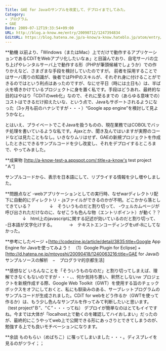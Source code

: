 ```yaml
---
Title: GAE for Javaのサンプルを改変して、デプロイまでしてみた。
Category:
- プログラム
- GAE
Date: 2009-07-12T19:33:54+09:00
URL: http://blog.a-know.me/entry/20090712/1247394834
EditURL: https://blog.hatena.ne.jp/a-know/a-know.hateblo.jp/atom/entry/12921228815727980005
---
```



**動機
以前より、「Windows（またはMac）上でだけで動作するアプリケーションであるCDiTをWebアプリ化したいなぁ」と目論んでおり、自宅サーバの立ち上げやレンタルサーバ上で動作する形（PHPが筆頭候補でしょうか）での作りかえなど、さまざまな手段を検討していたのですが。
前者を採用することではサーバ周りの知識が、後者ではPHPのスキルが、それぞれ身に付けることができるのではという利点はあったのですが、なにせ平日（時には土日も）は、半ば火を噴きかけているプロジェクトに身を置く私です。手段はどうあれ、最終的な目的はやはり「CDiTのweb化」なので、それに至るまでの（あらゆる意味での）コストはできるだけ抑えたいな、という点で、Javaもサポートされるようになった（3ヶ月も前のハナシですが・・・）“Google app engine”を検討して見ようかなと。

とはいえ、プライベートでこそJavaを扱うものの、現在業務ではCOBOLでバッチ処理を書いているような私です。Ajaxとか、聞き及んではいますが実際のコードなどは見たこともなし。いきなりムリはせず、GAEの新規プロジェクトを作成したときにできるサンプルコードを少し改変し、それをデプロイするところまで、やってみました。


**成果物
[http://a-know-test-a.appspot.com/:title=a-know's test project “Ａ”]

サンプルコードから、表示を日本語にして、リプライする情報を少し増やしました。


**問題点など
-webアプリケーションとしての実行時、なぜwarディレクトリ配下に自動的にディレクトリ・.jsファイルができるのかが不明。どこかから落としてきている？
　　　　↓　そういうものだと割り切って、
-ウェルカムページが呼び出されただけなのに、なぜこうも色んな物（エントリポイント）が動く？？
　　　　↓　html上のjavascriptに関する記述が効いているのだと割り切って、
-日本語が文字化けする。
　　　→　テキストエンコーディングをutf-8にしてなかった。


**参考にしたページ
+[http://codezine.jp/article/detail/3835:title=Google App Engine for Javaを使ってみよう！　（1）Google Plugin for Eclipse]
+[http://d.hatena.ne.jp/mtoyoshi/20090418/1240063216:title=GAE for Javaのサンプルソースの解析　−　プログラマ的京都生活]


**感想など
いろんなことを「そういうものなのだ」と割り切ってしまえば、理解できなくもないのですが・・・、、何か気持ち悪い、釈然としないｗ
プロジェクトを新規作成する際、Google Web Toolkit（GWT）を使用する旨のチェックボックスをオフにしておくと、私にも馴染みのある、サーブレットプログラムのサンプルコードが生成されました。CDiT for webをどう作るか（GWTを使って作るか）は、もう少し色んなサンプルを作ってみて判断したいと思います。（test project“Ｂ”、“Ｃ”・・・ってね）
デプロイが簡単なのはとてもイイですね。今までは大体が「localhost上で動くのを確認してハイおしまい」だったのが、最終的にこうやってweb上で公開できる形にあっさりとできてしまうのが、勉強する上でも良いモチベーションになります。


**余談
ものもらい（めばちこ）に罹ってしまいました・・・。ディスプレイを見るのがツライ；；
